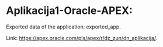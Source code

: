 # Aplikacija1-Oracle-APEX: 
Exported data of the application: exported_app.

Link: https://apex.oracle.com/pls/apex/r/dz_zun/dn_aplikacija/.
